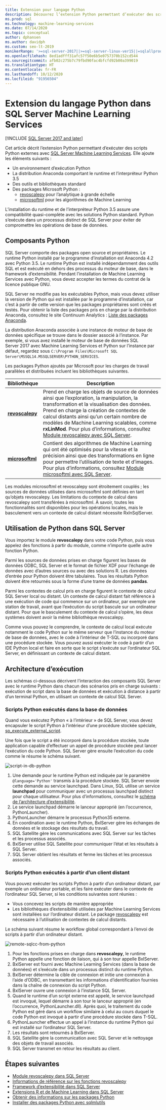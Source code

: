 ```yaml
---
title: Extension pour langage Python
description: Découvrez l’extension Python permettant d’exécuter des scripts Python externes avec SQL Server Machine Learning Services.
ms.prod: sql
ms.technology: machine-learning-services
ms.date: 07/14/2020
ms.topic: conceptual
author: dphansen
ms.author: davidph
ms.custom: seo-lt-2019
monikerRange: '>=sql-server-2017||>=sql-server-linux-ver15||=sqlallproducts-allversions'
ms.openlocfilehash: 8ed1adfff31afc57f50e6b5e0757370b152cd544
ms.sourcegitcommit: afb02c275b7c79fbd90fac4bfcfd92b00a399019
ms.translationtype: HT
ms.contentlocale: fr-FR
ms.lasthandoff: 10/12/2020
ms.locfileid: "91956504"
---
```

# <a name="python-language-extension-in-sql-server-machine-learning-services"></a>Extension du langage Python dans SQL Server Machine Learning Services
[!INCLUDE [SQL Server 2017 and later](../../includes/applies-to-version/sqlserver2017.md)]

Cet article décrit l’extension Python permettant d’exécuter des scripts Python externes avec [SQL Server Machine Learning Services](../sql-server-machine-learning-services.md). Elle ajoute les éléments suivants :

- Un environnement d’exécution Python
- La distribution Anaconda comportant le runtime et l’interpréteur Python 3.5
- Des outils et bibliothèques standard
- Des packages Microsoft Python :
  - [revoscalepy](../python/ref-py-revoscalepy.md) pour l’analytique à grande échelle
  - [microsoftml](../python/ref-py-microsoftml.md) pour les algorithmes de Machine Learning

L’installation du runtime et de l’interpréteur Python 3.5 assure une compatibilité quasi-complète avec les solutions Python standard. Python s’exécute dans un processus distinct de SQL Server pour éviter de compromettre les opérations de base de données.

## <a name="python-components"></a>Composants Python

SQL Server comporte des packages open source et propriétaires. Le runtime Python installé par le programme d’installation est Anaconda 4.2 avec Python 3.5. Le runtime Python est installé indépendamment des outils SQL et est exécuté en dehors des processus du moteur de base, dans le framework d’extensibilité. Pendant l’installation de Machine Learning Services avec Python, vous devez accepter les termes du contrat de la licence publique GNU. 

SQL Server ne modifie pas les exécutables Python, mais vous devez utiliser la version de Python qui est installée par le programme d’installation, car c’est à partir de cette version que les packages propriétaires sont créés et testés. Pour obtenir la liste des packages pris en charge par la distribution Anaconda, consultez le site Continuum Analytics : [Liste des packages Anaconda](https://docs.continuum.io/anaconda/packages/pkg-docs).

La distribution Anaconda associée à une instance de moteur de base de données spécifique se trouve dans le dossier associé à l’instance. Par exemple, si vous avez installé le moteur de base de données SQL Server 2017 avec Machine Learning Services et Python sur l’instance par défaut, regardez sous `C:\Program Files\Microsoft SQL Server\MSSQL14.MSSQLSERVER\PYTHON_SERVICES`.

Les packages Python ajoutés par Microsoft pour les charges de travail parallèles et distribuées incluent les bibliothèques suivantes.

| Bibliothèque | Description |
|---------|-------------|
| [**revoscalepy**](/machine-learning-server/python-reference/revoscalepy/revoscalepy-package) | Prend en charge les objets de source de données ainsi que l’exploration, la manipulation, la transformation et la visualisation des données. Prend en charge la création de contextes de calcul distants ainsi qu’un certain nombre de modèles de Machine Learning scalables, comme **rxLinMod**. Pour plus d’informations, consultez [Module revoscalepy avec SQL Server](../python/ref-py-revoscalepy.md).  |
| [**microsoftml**](/machine-learning-server/python-reference/microsoftml/microsoftml-package) | Contient des algorithmes de Machine Learning qui ont été optimisés pour la vitesse et la précision ainsi que des transformations en ligne pour permettre l’utilisation de texte et d’images. Pour plus d’informations, consultez [Module microsoftml avec SQL Server](../python/ref-py-microsoftml.md). |

Les modules microsoftml et revoscalepy sont étroitement couplés ; les sources de données utilisées dans microsoftml sont définies en tant qu’objets revoscalepy. Les limitations du contexte de calcul dans revoscalepy sont transférées à microsoftml. À savoir, toutes les fonctionnalités sont disponibles pour les opérations locales, mais le basculement vers un contexte de calcul distant nécessite RxInSqlServer.

## <a name="using-python-in-sql-server"></a>Utilisation de Python dans SQL Server

Vous importez le module **revoscalepy** dans votre code Python, puis vous appelez des fonctions à partir du module, comme n’importe quelle autre fonction Python.

Parmi les sources de données prises en charge figurent les bases de données ODBC, SQL Server et le format de fichier XDF pour l’échange de données avec d’autres sources ou avec des solutions R. Les données d’entrée pour Python doivent être tabulaires. Tous les résultats Python doivent être retournés sous la forme d’une trame de données **pandas**.

Parmi les contextes de calcul pris en charge figurent le contexte de calcul SQL Server local ou distant. Un contexte de calcul distant fait référence à une exécution de code qui commence sur un ordinateur, par exemple une station de travail, avant que l’exécution du script bascule sur un ordinateur distant. Pour que le basculement du contexte de calcul s’opère, les deux systèmes doivent avoir la même bibliothèque revoscalepy.

Comme vous pouvez le comprendre, le contexte de calcul local exécute notamment le code Python sur le même serveur que l’instance du moteur de base de données, avec le code à l’intérieur de T-SQL ou incorporé dans une procédure stockée. Vous pouvez aussi exécuter le code à partir d’un IDE Python local et faire en sorte que le script s’exécute sur l’ordinateur SQL Server, en définissant un contexte de calcul distant.

## <a name="execution-architecture"></a>Architecture d’exécution

Les schémas ci-dessous décrivent l’interaction des composants SQL Server avec le runtime Python dans chacun des scénarios pris en charge suivants : exécution de script dans la base de données et exécution à distance à partir d’un terminal Python, en utilisant un contexte de calcul SQL Server.

### <a name="python-scripts-executed-in-database"></a>Scripts Python exécutés dans la base de données

Quand vous exécutez Python « à l’intérieur » de SQL Server, vous devez encapsuler le script Python à l’intérieur d’une procédure stockée spéciale, [sp_execute_external_script](../../relational-databases/system-stored-procedures/sp-execute-external-script-transact-sql.md).

Une fois que le script a été incorporé dans la procédure stockée, toute application capable d’effectuer un appel de procédure stockée peut lancer l’exécution du code Python.  SQL Server gère ensuite l’exécution du code comme le résume le schéma suivant.

![script-in-db-python](../../machine-learning/python/media/script-in-db-python2.png)

1. Une demande pour le runtime Python est indiquée par le paramètre `@language='Python'` transmis à la procédure stockée. SQL Server envoie cette demande au service launchpad.
Dans Linux, SQL utilise un service **launchpad** pour communiquer avec un processus launchpad distinct pour chaque utilisateur. Pour plus d’informations, consultez le [schéma de l’architecture d’extensibilité](extensibility-framework.md#architecture-diagram).
2. Le service launchpad démarre le lanceur approprié (en l’occurrence, PythonLauncher).
3. PythonLauncher démarre le processus Python35 externe.
4. En coordination avec le runtime Python, BxlServer gère les échanges de données et le stockage des résultats du travail.
5. SQL Satellite gère les communications avec SQL Server sur les tâches et les processus associés.
6. BxlServer utilise SQL Satellite pour communiquer l’état et les résultats à SQL Server.
7. SQL Server obtient les résultats et ferme les tâches et les processus associés.

### <a name="python-scripts-executed-from-a-remote-client"></a>Scripts Python exécutés à partir d’un client distant

Vous pouvez exécuter les scripts Python à partir d’un ordinateur distant, par exemple un ordinateur portable, et les faire exécuter dans le contexte de l’ordinateur SQL Server, si les conditions suivantes sont réunies :

+ Vous concevez les scripts de manière appropriée
+ Les bibliothèques d’extensibilité utilisées par Machine Learning Services sont installées sur l’ordinateur distant. Le package [revoscalepy](../python/ref-py-revoscalepy.md) est nécessaire à l’utilisation de contextes de calcul distants.

Le schéma suivant résume le workflow global correspondant à l’envoi de scripts à partir d’un ordinateur distant.

![remote-sqlcc-from-python](../../machine-learning/python/media/remote-sqlcc-from-python3.png)

1. Pour les fonctions prises en charge dans **revoscalepy**, le runtime Python appelle une fonction de liaison, qui à son tour appelle BxlServer.
2. BxlServer est fourni avec Machine Learning Services (dans la base de données) et s’exécute dans un processus distinct du runtime Python.
3. BxlServer détermine la cible de connexion et initie une connexion à l’aide d’ODBC, en transmettant les informations d’identification fournies dans la chaîne de connexion du script Python.
4. BxlServer ouvre une connexion à l’instance SQL Server.
5. Quand le runtime d’un script externe est appelé, le service launchpad est invoqué, lequel démarre à son tour le lanceur approprié (en l’occurrence, PythonLauncher.dll). Après quoi, le traitement du code Python est géré dans un workflow similaire à celui au cours duquel le code Python est invoqué à partir d’une procédure stockée dans T-SQL.
6. PythonLauncher effectue un appel à l’instance du runtime Python qui est installé sur l’ordinateur SQL Server.
7. Les résultats sont retournés à BxlServer.
8. SQL Satellite gère la communication avec SQL Server et le nettoyage des objets de travail associés.
9. SQL Server transmet en retour les résultats au client.

## <a name="next-steps"></a>Étapes suivantes

+ [Module revoscalepy dans SQL Server](../python/ref-py-revoscalepy.md)
+ [Informations de référence sur les fonctions revoscalepy](/r-server/python-reference/revoscalepy/revoscalepy-package) 
+ [Framework d’extensibilité dans SQL Server](extensibility-framework.md)
+ [Extensions R et de Machine Learning dans SQL Server](extension-r.md)
+ [Obtenir des informations sur les packages Python](../package-management/python-package-information.md)
+ [Installer des packages Python avec sqlmlutils](../package-management/install-additional-python-packages-on-sql-server.md)